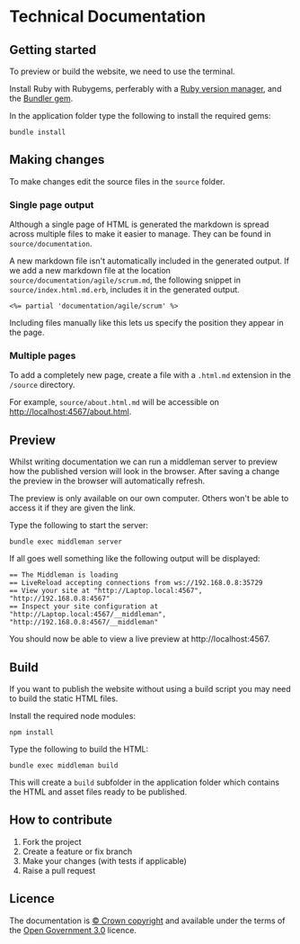 # Technical Documentation

## Getting started

To preview or build the website, we need to use the terminal.

Install Ruby with Rubygems, perferably with a [Ruby version manager][rvm],
and the [Bundler gem][bundler].

In the application folder type the following to install the required gems:

```
bundle install
```

## Making changes

To make changes edit the source files in the `source` folder.

### Single page output

Although a single page of HTML is generated the markdown is spread across
multiple files to make it easier to manage. They can be found in
`source/documentation`.

A new markdown file isn't automatically included in the generated output. If we
add a new markdown file at the location `source/documentation/agile/scrum.md`,
the following snippet in `source/index.html.md.erb`, includes it in the
generated output.

```
<%= partial 'documentation/agile/scrum' %>
```

Including files manually like this lets us specify the position they appear in
the page.

### Multiple pages

To add a completely new page, create a file with a `.html.md` extension in the `/source` directory.

For example, `source/about.html.md` will be accessible on <http://localhost:4567/about.html>.

## Preview

Whilst writing documentation we can run a middleman server to preview how the
published version will look in the browser. After saving a change the preview in
the browser will automatically refresh.

The preview is only available on our own computer. Others won't be able to
access it if they are given the link.

Type the following to start the server:

```
bundle exec middleman server
```

If all goes well something like the following output will be displayed:

```
== The Middleman is loading
== LiveReload accepting connections from ws://192.168.0.8:35729
== View your site at "http://Laptop.local:4567", "http://192.168.0.8:4567"
== Inspect your site configuration at "http://Laptop.local:4567/__middleman", "http://192.168.0.8:4567/__middleman"
```

You should now be able to view a live preview at http://localhost:4567.

## Build

If you want to publish the website without using a build script you may need to
build the static HTML files.

Install the required node modules:

```
npm install
```

Type the following to build the HTML:

```
bundle exec middleman build
```

This will create a `build` subfolder in the application folder which contains
the HTML and asset files ready to be published.

[rvm]: https://www.ruby-lang.org/en/documentation/installation/#managers
[bundler]: http://bundler.io/

## How to contribute
1. Fork the project
2. Create a feature or fix branch
3. Make your changes (with tests if applicable)
4. Raise a pull request

## Licence

The documentation is [© Crown copyright][copyright] and available under the terms
of the [Open Government 3.0][ogl] licence.

[mit]: LICENCE
[copyright]: http://www.nationalarchives.gov.uk/information-management/re-using-public-sector-information/uk-government-licensing-framework/crown-copyright/
[ogl]: http://www.nationalarchives.gov.uk/doc/open-government-licence/version/3/
